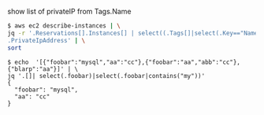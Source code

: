 
show list of privateIP from Tags.Name
```bash
$ aws ec2 describe-instances | \
jq -r '.Reservations[].Instances[] | select((.Tags[]|select(.Key=="Name").Value) | contains("hostname")) | \ 
.PrivateIpAddress' | \
sort
```

```console
$ echo  '[{"foobar":"mysql","aa":"cc"},{"foobar":"aa","abb":"cc"},{"blarp":"aa"}]' | \
jq '.[]| select(.foobar)|select(.foobar|contains("my"))'
{
  "foobar": "mysql",
  "aa": "cc"
}
```

